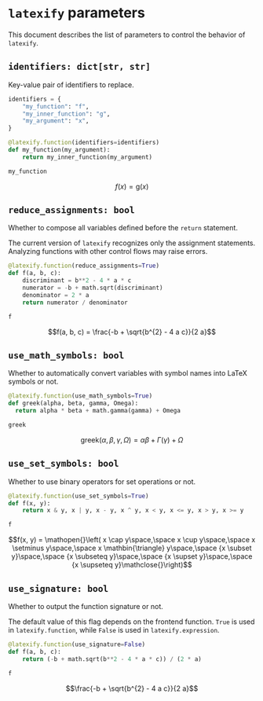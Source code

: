 # `latexify` parameters

This document describes the list of parameters to control the behavior of `latexify`.


## `identifiers: dict[str, str]`

Key-value pair of identifiers to replace.

```python
identifiers = {
    "my_function": "f",
    "my_inner_function": "g",
    "my_argument": "x",
}

@latexify.function(identifiers=identifiers)
def my_function(my_argument):
    return my_inner_function(my_argument)

my_function
```

$$f(x) = \mathrm{g}\mathopen{}\left(x\mathclose{}\right)$$


## `reduce_assignments: bool`

Whether to compose all variables defined before the `return` statement.

The current version of `latexify` recognizes only the assignment statements.
Analyzing functions with other control flows may raise errors.

```python
@latexify.function(reduce_assignments=True)
def f(a, b, c):
    discriminant = b**2 - 4 * a * c
    numerator = -b + math.sqrt(discriminant)
    denominator = 2 * a
    return numerator / denominator

f
```

$$f(a, b, c) = \frac{-b + \sqrt{b^{2} - 4 a c}}{2 a}$$


## `use_math_symbols: bool`

Whether to automatically convert variables with symbol names into LaTeX symbols or not.

```python
@latexify.function(use_math_symbols=True)
def greek(alpha, beta, gamma, Omega):
  return alpha * beta + math.gamma(gamma) + Omega

greek
```

$$\mathrm{greek}({\alpha}, {\beta}, {\gamma}, {\Omega}) = {\alpha} {\beta} + \Gamma\mathopen{}\left({{\gamma}}\mathclose{}\right) + {\Omega}$$


## `use_set_symbols: bool`

Whether to use binary operators for set operations or not.

```python
@latexify.function(use_set_symbols=True)
def f(x, y):
    return x & y, x | y, x - y, x ^ y, x < y, x <= y, x > y, x >= y

f
```

$$f(x, y) = \mathopen{}\left( x \cap y\space,\space x \cup y\space,\space x \setminus y\space,\space x \mathbin{\triangle} y\space,\space {x \subset y}\space,\space {x \subseteq y}\space,\space {x \supset y}\space,\space {x \supseteq y}\mathclose{}\right)$$


## `use_signature: bool`

Whether to output the function signature or not.

The default value of this flag depends on the frontend function.
`True` is used in `latexify.function`, while `False` is used in `latexify.expression`.

```python
@latexify.function(use_signature=False)
def f(a, b, c):
    return (-b + math.sqrt(b**2 - 4 * a * c)) / (2 * a)

f
```

$$\frac{-b + \sqrt{b^{2} - 4 a c}}{2 a}$$
